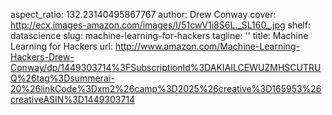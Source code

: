 aspect_ratio: 132.23140495867767
author: Drew Conway
cover: http://ecx.images-amazon.com/images/I/51cwV1i8S6L._SL160_.jpg
shelf: datascience
slug: machine-learning-for-hackers
tagline: ''
title: Machine Learning for Hackers
url: http://www.amazon.com/Machine-Learning-Hackers-Drew-Conway/dp/1449303714%3FSubscriptionId%3DAKIAILCEWUZMHSCUTRUQ%26tag%3Dsummerai-20%26linkCode%3Dxm2%26camp%3D2025%26creative%3D165953%26creativeASIN%3D1449303714
